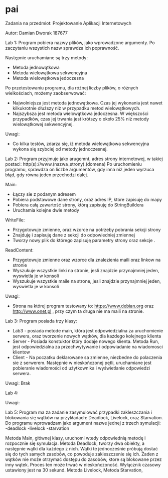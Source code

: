 # pai
Zadania na przedmiot: Projektowanie Aplikacji Internetowych

Autor:
Damian Dworak
187677

Lab 1:
Program pobiera nazwy plików, jako wprowadzone argumenty. 
Po zaczytaniu wszystich nazw sprawdza ich poprawność.

Następnie uruchamiane są trzy metody:
- Metoda jednowątkowa
- Metoda wielowątkowa sekwencyjna
- Metoda wielowątkowa jedoczesna

Po przetestowaniu programu, dla różnej liczby plików, o różnych wielkościach, możemy zaobserwować:
- Najwolniejsza jest metoda jednowątkowa. Czas jej wykonania jest nawet kilkukrotnie dłuższy niż w przypadku metod wielowątkowych.
- Najszybsza jest metoda wielowątkowa jedoczesna. W większości przypadków, czas jej trwania jest krótszy o około 25% niż metody wielowątkowej sekwencyjnej.

Uwagi:
- Co kilka testów, zdarza się, iż metoda wielowątkowa sekwencyjna wykona się szybciej od metody jednoczesnej.

Lab 2:
Program przyjmuje jako arugemnt, adres strony internetowej, w takiej postaci: http(s)://www.(nazwa_strony).(domena)
Po uruchomieniu programu, sprawdza on liczbe argumentów, gdy inna niż jeden wyrzuca błąd, gdy równa jeden przechodzi dalej.

Main:
- Łączy sie z podanym adresem
- Pobiera podstawowe dane strony, oraz adres IP, które zapisuję do mapy
- Pobiera całą zawartość strony, którą zapisuję do StringBuildera
- Uruchamia kolejne dwie metody

WriteFile:
- Przygotowuje zmienne, oraz wzorce na potrzeby pobrania sekcji <head> strony
- Znajduję i zapisuję dane z sekcji <head> do odpowiedniej zmiennej
- Tworzy nowy plik do którego zapisuję parametry strony oraz sekcje <head>.

ReadContent:
- Przygotowuje zmienne oraz wzorce dla znalezienia maili oraz linkow na stronie
- Wyszukuje wszystkie linki na stronie, jesli znajdzie przynajmniej jeden, wyswietla je w konsoli
- Wyszukuje wszystkie maile na strone, jesli znajdzie przynajmniej jeden, wyswietla je w konsoli

Uwagi:
- Strona na której program testowany to: https://www.debian.org oraz http://www.onet.pl , przy czym ta druga nie ma maili na stronie.

Lab 3:
Program posiada trzy klasy:
- Lab3 - posiada metode main, która jest odpowiedzialna za uruchomienie serwera, oraz tworzenie nowych wątków, dla każdego kolejnego klienta
- Server - Posiada konstuktor który dodaje nowego klienta. Metoda Run, jest odpowiedzialna za przechwytywanie i odpowiadanie na wiadomosci klientow
- Client - Na poczatku deklarowane sa zmienne, niezbedne do polaczenia sie z serwerem. Następnie w nieskończonej pętli, uruchamiane jest pobieranie wiadomości od użytkownika i wyświetlanie odpowiedzi serwera.

Uwagi:
Brak

Lab 4:

Uwagi:

Lab 5:
Program ma za zadanie zasymulować przypadki zakleszczania i blokowania się wątków na przykładach: Deadlock, Livelock, oraz Starvation.
Do programu wprowadzam jako argument nazwe jednej z trzech symulacji:
-deadlock
-livelock
-starvation

Metoda Main, głównej klasy, uruchomi wtedy odpowiednią metodę i rozpocznie się symulacja.
Metoda Deadlock, tworzy dwa obiekty, a następnie wątki dla każdego z nich. Wątki te jednocześnie próbują dostać się do tych samych zasobów, co powoduje zakleszczenie się ich. Żaden z wątków nie może otrzymać dostępu do zasobów, ktore są blokowane przez inny wątek. Proces ten może trwać w nieskończoność. Wyłącznik czasowy ustawiony jest na 30 sekund.
Metoda Livelock,
Metoda Starvation,